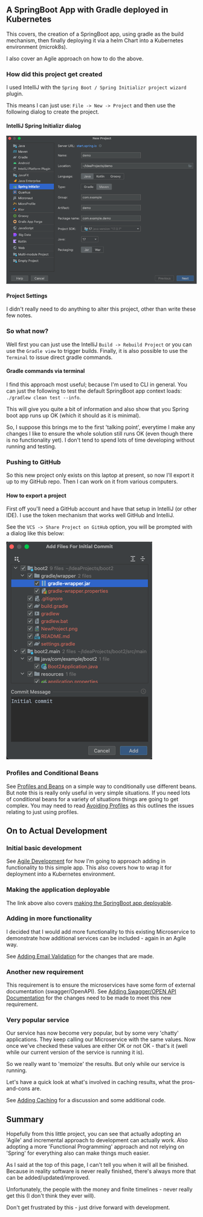 ## A SpringBoot App with Gradle deployed in Kubernetes

This covers, the creation of a SpringBoot app, using gradle as the build mechanism,
then finally deploying it via a helm Chart into a Kubernetes environment (microk8s).

I also cover an Agile approach on how to do the above.

### How did this project get created

I used IntelliJ with the `Spring Boot / Spring Initializr project wizard` plugin.

This means I can just use: `File -> New -> Project` and then use the following dialog to create the project.

#### IntelliJ Spring Initializr dialog

![Spring Initializr dialog](NewProject.png "New Project Dialog")

#### Project Settings
I didn't really need to do anything to alter this project, other than write these few notes.

### So what now?

Well first you can just use the IntelliJ `Build -> Rebuild Project` or you can use the `Gradle view` to
trigger builds. Finally, it is also possible to use the `Terminal` to issue direct gradle commands.

#### Gradle commands via terminal
I find this approach most useful; because I'm used to CLI in general. You can just the following to test the
default SpringBoot app context loads: `./gradlew clean test --info`.

This will give you quite a bit of information and also show that you Spring boot app runs up OK (which it should as it is minimal).

So, I suppose this brings me to the first 'talking point', everytime I make any changes I like to ensure the whole solution
still runs OK (even though there is no functionality yet). I don't tend to spend lots of time developing without running and testing. 
### Pushing to GitHub

So this new project only exists on this laptop at present, so now I'll export it up to my GitHub repo.
Then I can work on it from various computers.

#### How to export a project
First off you'll need a GitHub account and have that setup in IntelliJ (or other IDE).
I use the token mechanism that works well GitHub and IntelliJ.

See the `VCS -> Share Project on GitHub` option, you will be prompted with a dialog like this below:

![GitHub Initial Commit dialog](InitialCommit.png "Commit new project to GitHub")

### Profiles and Conditional Beans

See [Profiles and Beans](ProfilesAndBeans.md) on a simple way to conditionally use different beans.
But note this is really only useful in very simple situations. If you need lots of conditional beans
for a variety of situations things are going to get complex. You may need to read
[Avoiding Profiles](https://reflectoring.io/dont-use-spring-profile-annotation/) as this outlines the issues
relating to just using profiles.

## On to Actual Development

### Initial basic development
See [Agile Development](AgileDevelopment.md) for how I'm going to approach adding in functionality
to this simple app. This also covers how to wrap it for deployment into a Kubernetes environment. 

### Making the application deployable
The link above also covers [making the SpringBoot app deployable](Dockerizing.md).

### Adding in more functionality
I decided that I would add more functionality to this existing Microservice to demonstrate how additional
services can be included - again in an Agile way.

See [Adding Email Validation](AgileEmailValidationDevelopment.md) for the changes that are made.

### Another new requirement
This requirement is to ensure the microservices have some form of external documentation (swagger/OpenAPI).
See [Adding Swagger/OPEN API Documentation](AgileOpenAPIDevelopment.md) for the changes need to be made to meet this new requirement.

### Very popular service
Our service has now become very popular, but by some very 'chatty' applications. They
keep calling our Microservice with the same values. Now once we've checked these values are either OK
or not OK - that's it (well while our current version of the service is running it is).

So we really want to 'memoize' the results. But only while our service is running.

Let's have a quick look at what's involved in caching results, what the pros-and-cons are.

See [Adding Caching](PragmaticCaching.md) for a discussion and some additional code.

## Summary
Hopefully from this little project, you can see that actually adopting an 'Agile' and incremental approach
to development can actually work. Also adopting a more 'Functional Programming' approach and
not relying on 'Spring' for everything also can make things much easier.

As I said at the top of this page, I can't tell you when it will all be finished. Because in reality
software is never really finished, there's always more that can be added/updated/improved.

Unfortunately, the people with the money and finite timelines - never really get this (I don't think they ever will).

Don't get frustrated by this - just drive forward with development. 